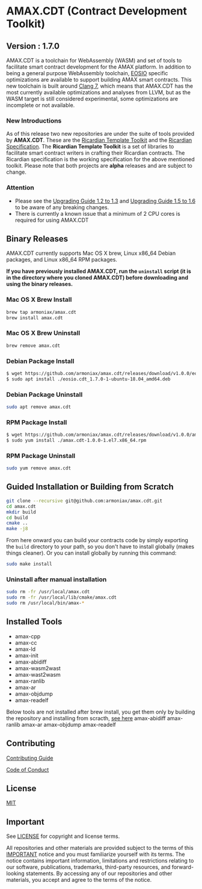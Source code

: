 # AMAX.CDT (Contract Development Toolkit)
## Version : 1.7.0

AMAX.CDT is a toolchain for WebAssembly (WASM) and set of tools to facilitate smart contract development for the AMAX platform. In addition to being a general purpose WebAssembly toolchain, [EOSIO](https://github.com/eosio/eos) specific optimizations are available to support building AMAX smart contracts.  This new toolchain is built around [Clang 7](https://github.com/eosio/llvm), which means that AMAX.CDT has the most currently available optimizations and analyses from LLVM, but as the WASM target is still considered experimental, some optimizations are incomplete or not available.

### New Introductions
As of this release two new repositories are under the suite of tools provided by **AMAX.CDT**.  These are the [Ricardian Template Toolkit](https://github.com/eosio/ricardian-template-toolkit) and the [Ricardian Specification](https://github.com/eosio/ricardian-spec).  The **Ricardian Template Toolkit** is a set of libraries to facilitate smart contract writers in crafting their Ricardian contracts.  The Ricardian specification is the working specification for the above mentioned toolkit.  Please note that both projects are **alpha** releases and are subject to change.

### Attention
- Please see the [Upgrading Guide 1.2 to 1.3](https://armoniax.github.io/amax.cdt/latest/upgrading/1.2-to-1.3) and [Upgrading Guide 1.5 to 1.6](https://armoniax.github.io/amax.cdt/latest/upgrading/1.5-to-1.6) to be aware of any breaking changes.
- There is currently a known issue that a minimum of 2 CPU cores is required for using AMAX.CDT

## Binary Releases
AMAX.CDT currently supports Mac OS X brew, Linux x86_64 Debian packages, and Linux x86_64 RPM packages.

**If you have previously installed AMAX.CDT, run the `uninstall` script (it is in the directory where you cloned AMAX.CDT) before downloading and using the binary releases.**

### Mac OS X Brew Install
```sh
brew tap armoniax/amax.cdt
brew install amax.cdt
```

### Mac OS X Brew Uninstall
```sh
brew remove amax.cdt
```

### Debian Package Install
```sh
$ wget https://github.com/armoniax/amax.cdt/releases/download/v1.0.0/eosio.cdt_1.0.0-1-ubuntu-18.04_amd64.deb
$ sudo apt install ./eosio.cdt_1.7.0-1-ubuntu-18.04_amd64.deb
```

### Debian Package Uninstall
```sh
sudo apt remove amax.cdt
```

### RPM Package Install
```sh
$ wget https://github.com/armoniax/amax.cdt/releases/download/v1.0.0/amax.cdt-1.0.0-1.el7.x86_64.rpm
$ sudo yum install ./amax.cdt-1.0.0-1.el7.x86_64.rpm
```

### RPM Package Uninstall
```sh
sudo yum remove amax.cdt
```

## Guided Installation or Building from Scratch
```sh
git clone --recursive git@github.com:armoniax/amax.cdt.git
cd amax.cdt
mkdir build
cd build
cmake ..
make -j8
```

From here onward you can build your contracts code by simply exporting the `build` directory to your path, so you don't have to install globally (makes things cleaner).
Or you can install globally by running this command:

```sh
sudo make install
```

### Uninstall after manual installation

```sh
sudo rm -fr /usr/local/amax.cdt
sudo rm -fr /usr/local/lib/cmake/amax.cdt
sudo rm /usr/local/bin/amax-*
```

## Installed Tools

* amax-cpp
* amax-cc
* amax-ld
* amax-init
* amax-abidiff
* amax-wasm2wast
* amax-wast2wasm
* amax-ranlib
* amax-ar
* amax-objdump
* amax-readelf

Below tools are not installed after brew install, you get them only by building the repository and installing from scracth, [see here](#guided_installation_or_building_from_scratch)
amax-abidiff
amax-ranlib
amax-ar
amax-objdump
amax-readelf

## Contributing

[Contributing Guide](../CONTRIBUTING.md)

[Code of Conduct](../CONTRIBUTING.md#conduct)

## License

[MIT](../LICENSE)

## Important

See [LICENSE](./LICENSE) for copyright and license terms.

All repositories and other materials are provided subject to the terms of this [IMPORTANT](./IMPORTANT.md) notice and you must familiarize yourself with its terms.  The notice contains important information, limitations and restrictions relating to our software, publications, trademarks, third-party resources, and forward-looking statements.  By accessing any of our repositories and other materials, you accept and agree to the terms of the notice.
